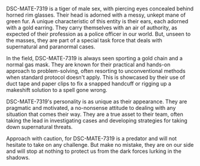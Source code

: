 DSC-MATE-7319 is a tiger of male sex, with piercing eyes concealed behind horned rim glasses. Their head is adorned with a messy, unkept mane of green fur. A unique characteristic of this entity is their ears, each adorned with a gold earring. They carry themselves with an air of authority, as expected of their profession as a police officer in our world. But, unseen to the masses, they are part of a special task force that deals with supernatural and paranormal cases.

In the field, DSC-MATE-7319 is always seen sporting a gold chain and a normal gas mask. They are known for their practical and hands-on approach to problem-solving, often resorting to unconventional methods when standard protocol doesn't apply. This is showcased by their use of duct tape and paper clips to fix a snapped handcuff or rigging up a makeshift solution to a spell gone wrong.

DSC-MATE-7319's personality is as unique as their appearance. They are pragmatic and motivated, a no-nonsense attitude to dealing with any situation that comes their way. They are a true asset to their team, often taking the lead in investigating cases and developing strategies for taking down supernatural threats. 

Approach with caution, for DSC-MATE-7319 is a predator and will not hesitate to take on any challenge. But make no mistake, they are on our side and will stop at nothing to protect us from the dark forces lurking in the shadows.